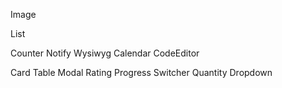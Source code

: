 Image

List

Counter
Notify
Wysiwyg
Calendar
CodeEditor

Card
Table
Modal
Rating
Progress
Switcher
Quantity
Dropdown

